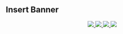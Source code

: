 ## Insert Banner

<div class="badges" align="center">
    <a href="https://x.com/DoggoNako"> 
        <img src="https://img.shields.io/badge/Twitter-Blue?style=for-the-badge&logo=X&color=%231DA1F2"> 
    </a>
    <a href="https://bsky.app/profile/doggonako.bsky.social"> 
        <img src="https://img.shields.io/badge/Bluesky-Blue?style=for-the-badge&logo=bluesky&logoColor=white&color=%231889FE"> 
    </a>
    <a href="https://twitch.tv/DoggoNako"> 
        <img src="https://img.shields.io/badge/Twitch-Purple?style=for-the-badge&logo=twitch&logoColor=white&color=%23944CFF"> 
    </a>
    <a href="https://www.reddit.com/user/Sashapoun_Nako/"> 
        <img src="https://img.shields.io/badge/Reddit-Orange?style=for-the-badge&logo=reddit&logoColor=white&color=%23FF451F"> 
    </a>
</div>

<!--
Here are some ideas to get you started:

- 🔭 I’m currently working on ...
- 🌱 I’m currently learning ...
- 👯 I’m looking to collaborate on ...
- 🤔 I’m looking for help with ...
- 💬 Ask me about ...
- 📫 How to reach me: ...
- 😄 Pronouns: ...
- ⚡ Fun fact: ...

Ideas: 
- Bannière: 
    - fond chill avec phrase "Hey, I'm Nako 👋"
    - Fond animé ? => GIF
    - Text dédoublé (Text normal et plusieurs texte derrière mais que bordure)
- Liens vers réseaux
- Description sur moi
- Language que je connais
- J'apprends quoi en ce moment
- Mes stats
- Signature en ASCII ? https://patorjk.com/software/taag/#p=display&f=Mer&t=DoggoNako (2 personnes pour n°1, 1 personne pour n°2)
    _  __     __      
  / |/ /__ _/ /_____      ႔ ႔ 
 /    / _ `/  '_/ _ \   ᠸᵕ ᵕ  𐅠
/_/|_/\_,_/_/\_\\___/   
                             
   \  |         |           
    \ |   _` |  |  /   _ \      ႔ ႔
  |\  |  (   |    <   (   |   ᠸᵕ ᵕ  𐅠
 _| \_| \__,_| _|\_\ \___/  

|¯¯¯\|¯¯¯|    /¯¯¯¯¯¯| |¯¯¯|/¯¯¯/  /¯¯¯¯¯\      ႔ ႔ 
|   '|   |  /   !|   |      <° |   x   |'     ᠸᵕ ᵕ  𐅠
|___|\___| /___/¯|__'| |___|\___\  \_____/                

Inspi':
https://dev.to/supritha/how-to-have-an-awesome-github-profile-1969
https://www.sitepoint.com/github-profile-readme/
-->
